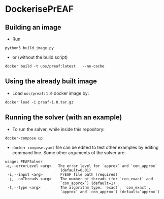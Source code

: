 # DockerisePrEAF

## Building an image

- Run

```
python3 build_image.py
```
- or (without the build script)

```
docker build -t uos/preaf:latest . --no-cache
```

## Using the already built image 
- Load `uos/preaf:1.0` docker image by:

```
docker load -i preaf-1.0.tar.gz
```

## Running the solver (with an example)

- To run the solver, while inside this repository:

```
docker-compose up
```

- `docker-compose.yaml` file can be edited to test other examples by editing command line. Some other arguments of the solver are:

```
usage: PEAFSolver
-e,--errorLevel <arg>   The error level for `approx` and `con_approx`
                         (default=0.01)
 -i,--input <arg>        PrEAF file path (required)
 -j,--noThreads <arg>    The number of threads (for `con_exact` and
                         `con_approx`) (default=1)
 -t,--type <arg>         The algorithm type: `exact`, `con_exact`,
                         `approx` and `con_approx`) (default=`approx`)
```

